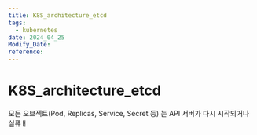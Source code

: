 ```yaml
---
title: K8S_architecture_etcd
tags:
  - kubernetes
date: 2024_04_25
Modify_Date: 
reference:
---
```

# K8S_architecture_etcd

모든 오브젝트(Pod, Replicas, Service, Secret 등) 는 API 서버가 다시 시작되거나 실퓨ㅐ